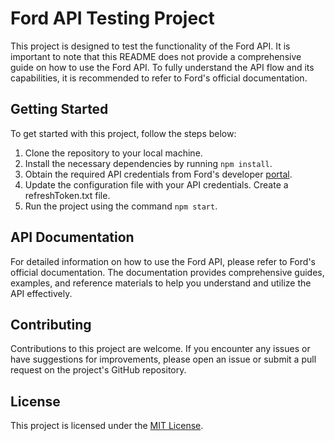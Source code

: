# Ford API Testing Project

This project is designed to test the functionality of the Ford API. It is important to note that this README does not provide a comprehensive guide on how to use the Ford API. To fully understand the API flow and its capabilities, it is recommended to refer to Ford's official documentation.

## Getting Started

To get started with this project, follow the steps below:

1. Clone the repository to your local machine.
2. Install the necessary dependencies by running `npm install`.
3. Obtain the required API credentials from Ford's developer [portal](https://developer.ford.com/apis/fordconnect).
4. Update the configuration file with your API credentials. Create a refreshToken.txt file.
5. Run the project using the command `npm start`.

## API Documentation

For detailed information on how to use the Ford API, please refer to Ford's official documentation. The documentation provides comprehensive guides, examples, and reference materials to help you understand and utilize the API effectively.

## Contributing

Contributions to this project are welcome. If you encounter any issues or have suggestions for improvements, please open an issue or submit a pull request on the project's GitHub repository.

## License

This project is licensed under the [MIT License](LICENSE).
